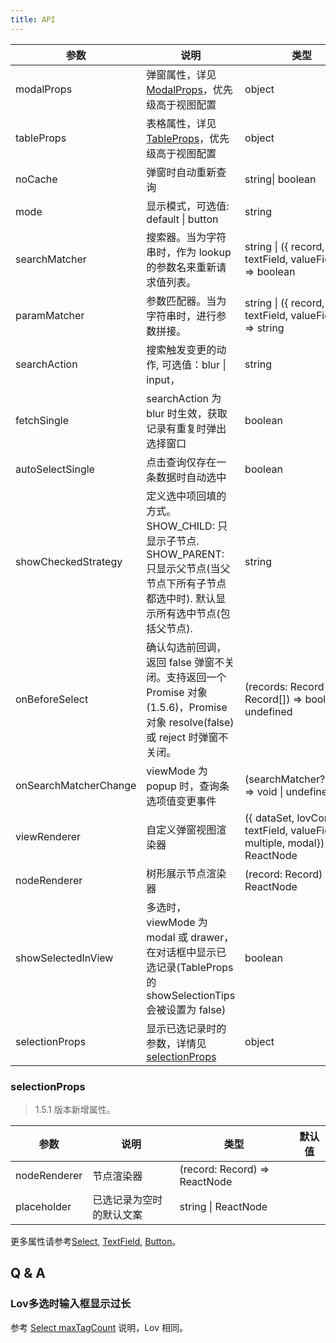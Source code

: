 ```yaml
---
title: API
---
```


| 参数       | 说明                                                 | 类型             | 默认值  | 版本 |
| ---------- | ---------------------------------------------------- | ---------------- | ------- | --- |
| modalProps | 弹窗属性，详见[ModalProps](/zh/procmp/feedback/modal/#Modal)，优先级高于视图配置  | object           |         ||
| tableProps | 表格属性，详见[TableProps](/zh/procmp/data-display/table/#Table)，优先级高于视图配置  | object           |       |  |
| noCache    | 弹窗时自动重新查询                                   | string\| boolean | false   ||
| mode       | 显示模式，可选值: default \| button                 | string           | default ||
| searchMatcher | 搜索器。当为字符串时，作为 lookup 的参数名来重新请求值列表。 | string \| ({ record, text, textField, valueField }) => boolean | ({ record, text, textField }) => record.get(textField).indexOf(text) !== -1 ||
| paramMatcher | 参数匹配器。当为字符串时，进行参数拼接。 | string \| ({ record, text, textField, valueField }) => string | ||
| searchAction | 搜索触发变更的动作, 可选值：blur \| input， | string | input || 1.1.1 |
| fetchSingle | searchAction 为 blur 时生效，获取记录有重复时弹出选择窗口 | boolean | false | 1.1.1 |
| autoSelectSingle | 点击查询仅存在一条数据时自动选中 | boolean | false | 1.3.2 |
| showCheckedStrategy | 定义选中项回填的方式。SHOW_CHILD: 只显示子节点. SHOW_PARENT: 只显示父节点(当父节点下所有子节点都选中时). 默认显示所有选中节点(包括父节点). | string | SHOW_ALL | 1.4.2 |
| onBeforeSelect | 确认勾选前回调，返回 false 弹窗不关闭。支持返回一个 Promise 对象(1.5.6)，Promise 对象 resolve(false) 或 reject 时弹窗不关闭。 | (records: Record \| Record[]) => boolean \| undefined |  | 1.4.4 |
| onSearchMatcherChange | viewMode 为 popup 时，查询条选项值变更事件 | (searchMatcher?:string) => void \| undefined | | 1.5.0-beta.0 |
| viewRenderer | 自定义弹窗视图渲染器 | ({ dataSet, lovConfig, textField, valueField, multiple, modal}) => ReactNode |  | 1.5.0 |
| nodeRenderer | 树形展示节点渲染器 | (record: Record) => ReactNode |  | 1.5.0 |
| showSelectedInView | 多选时，viewMode 为 modal 或 drawer，在对话框中显示已选记录(TableProps 的 showSelectionTips会被设置为 false) | boolean |  | 1.5.0 |
| selectionProps | 显示已选记录时的参数，详情见[selectionProps](#selectionprops) | object |  |  1.5.1  |

### selectionProps

> 1.5.1 版本新增属性。

| 参数        | 说明                   | 类型   | 默认值   |
| ----------- | ---------------------- | ------ | -------- |
| nodeRenderer | 节点渲染器 | (record: Record) => ReactNode | |
| placeholder | 已选记录为空时的默认文案 | string \| ReactNode  | |

更多属性请参考[Select](/zh/procmp/data-entry/select/#API), [TextField](/zh/procmp/data-entry/text-field/#TextField), [Button](/zh/procmp/general/button/#Button)。

## Q & A
### Lov多选时输入框显示过长

参考 [Select maxTagCount](/en/tutorials/select#when-set-multiple-then-input-field-too-long) 说明，Lov 相同。
